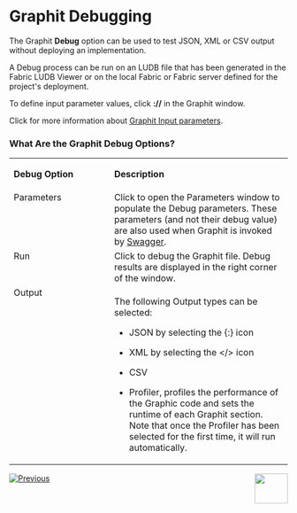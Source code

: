 # Graphit Debugging

The Graphit **Debug** option can be used to test JSON, XML or CSV output without deploying an implementation. 

A Debug process can be run on an LUDB file that has been generated in the Fabric LUDB Viewer or on the local Fabric or Fabric server defined for the project's deployment.

To define input parameter values, click **://** in the Graphit window.

Click for more information about [Graphit Input parameters](/articles/15_web_services_and_graphit/17_Graphit/06_using_graphit_files_with_parameters.md).

### What Are the Graphit Debug Options?   
<table>
<tbody>
<tr>
<td valign="top" width="300pxl">
<p><strong>Debug Option</strong></p>
</td>
<td valign="top" width="600pxl">
<p><strong>Description</strong></p>
</td>
</tr>
<tr>
<td valign="top" width="300pxl">Parameters</td>
<td valign="top" width="600pxl">Click to open the Parameters window to populate the Debug parameters. These parameters (and not their debug value) are also used when Graphit is invoked by <a href="/articles/15_web_services_and_graphit/09_swagger.md">Swagger</a>.
  
</tr>
<tr>
<td valign="top" width="300pxl">Run</td>
<td valign="top" width="600pxl">Click to debug the Graphit file. Debug results are displayed in the right corner of the window.</td>
</tr>
<tr>
<td valign="top" width="300pxl">Output</td>
<td valign="top" width="600pxl">
<p>The following Output types can be selected:  

-  JSON by selecting the {:} icon

-  XML  by selecting the </> icon

-  CSV  

-  Profiler, profiles the performance of the Graphic code and sets the runtime of each Graphit section. Note that once the Profiler has been selected for the first time, it will run automatically.

</p>
</td>
</tr>
</tbody>
</table>



[![Previous](/articles/images/Previous.png)](/articles/15_web_services_and_graphit/17_Graphit/04_graphit_node_properties.md)[<img align="right" width="60" height="54" src="/articles/images/Next.png">](/articles/15_web_services_and_graphit/17_Graphit/06_using_graphit_files_with_parameters.md)

